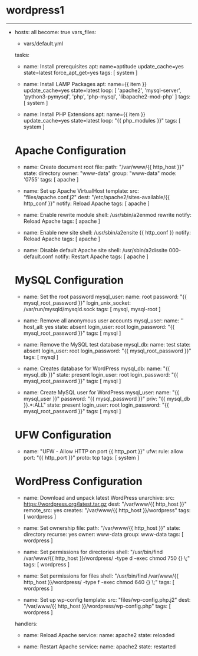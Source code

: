 # wordpress1
---
- hosts: all
  become: true
  vars_files:
    - vars/default.yml

  tasks:
    - name: Install prerequisites
      apt: name=aptitude update_cache=yes state=latest force_apt_get=yes
      tags: [ system ]

    - name: Install LAMP Packages
      apt: name={{ item }} update_cache=yes state=latest
      loop: [ 'apache2', 'mysql-server', 'python3-pymysql', 'php', 'php-mysql', 'libapache2-mod-php' ]
      tags: [ system ]

    - name: Install PHP Extensions
      apt: name={{ item }} update_cache=yes state=latest
      loop: "{{ php_modules }}"
      tags: [ system ]

  # Apache Configuration
    - name: Create document root
      file:
        path: "/var/www/{{ http_host }}"
        state: directory
        owner: "www-data"
        group: "www-data"
        mode: '0755'
      tags: [ apache ]

    - name: Set up Apache VirtualHost
      template:
        src: "files/apache.conf.j2"
        dest: "/etc/apache2/sites-available/{{ http_conf }}"
      notify: Reload Apache
      tags: [ apache ]

    - name: Enable rewrite module
      shell: /usr/sbin/a2enmod rewrite
      notify: Reload Apache
      tags: [ apache ]

    - name: Enable new site
      shell: /usr/sbin/a2ensite {{ http_conf }}
      notify: Reload Apache
      tags: [ apache ]

    - name: Disable default Apache site
      shell: /usr/sbin/a2dissite 000-default.conf
      notify: Restart Apache
      tags: [ apache ]

  # MySQL Configuration
    - name: Set the root password
      mysql_user:
        name: root
        password: "{{ mysql_root_password }}"
        login_unix_socket: /var/run/mysqld/mysqld.sock
      tags: [ mysql, mysql-root ]

    - name: Remove all anonymous user accounts
      mysql_user:
        name: ''
        host_all: yes
        state: absent
        login_user: root
        login_password: "{{ mysql_root_password }}"
      tags: [ mysql ]

    - name: Remove the MySQL test database
      mysql_db:
        name: test
        state: absent
        login_user: root
        login_password: "{{ mysql_root_password }}"
      tags: [ mysql ]

    - name: Creates database for WordPress
      mysql_db:
        name: "{{ mysql_db }}"
        state: present
        login_user: root
        login_password: "{{ mysql_root_password }}"
      tags: [ mysql ]

    - name: Create MySQL user for WordPress
      mysql_user:
        name: "{{ mysql_user }}"
        password: "{{ mysql_password }}"
        priv: "{{ mysql_db }}.*:ALL"
        state: present
        login_user: root
        login_password: "{{ mysql_root_password }}"
      tags: [ mysql ]

  # UFW Configuration
    - name: "UFW - Allow HTTP on port {{ http_port }}"
      ufw:
        rule: allow
        port: "{{ http_port }}"
        proto: tcp
      tags: [ system ]

  # WordPress Configuration
    - name: Download and unpack latest WordPress
      unarchive:
        src: https://wordpress.org/latest.tar.gz
        dest: "/var/www/{{ http_host }}"
        remote_src: yes
        creates: "/var/www/{{ http_host }}/wordpress"
      tags: [ wordpress ]

    - name: Set ownership
      file:
        path: "/var/www/{{ http_host }}"
        state: directory
        recurse: yes
        owner: www-data
        group: www-data
      tags: [ wordpress ]

    - name: Set permissions for directories
      shell: "/usr/bin/find /var/www/{{ http_host }}/wordpress/ -type d -exec chmod 750 {} \\;"
      tags: [ wordpress ]

    - name: Set permissions for files
      shell: "/usr/bin/find /var/www/{{ http_host }}/wordpress/ -type f -exec chmod 640 {} \\;"
      tags: [ wordpress ]

    - name: Set up wp-config
      template:
        src: "files/wp-config.php.j2"
        dest: "/var/www/{{ http_host }}/wordpress/wp-config.php"
      tags: [ wordpress ]

  handlers:
    - name: Reload Apache
      service:
        name: apache2
        state: reloaded

    - name: Restart Apache
      service:
        name: apache2
        state: restarted
